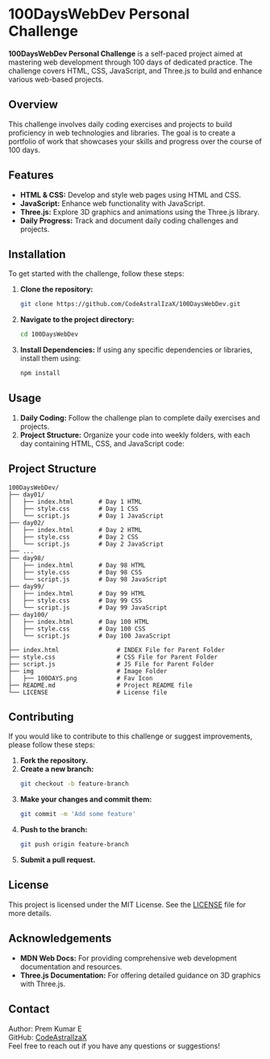 # 100DaysWebDev Personal Challenge

**100DaysWebDev Personal Challenge** is a self-paced project aimed at mastering web development through 100 days of dedicated practice. The challenge covers HTML, CSS, JavaScript, and Three.js to build and enhance various web-based projects.

## Overview

This challenge involves daily coding exercises and projects to build proficiency in web technologies and libraries. The goal is to create a portfolio of work that showcases your skills and progress over the course of 100 days.

## Features

- **HTML & CSS:** Develop and style web pages using HTML and CSS.
- **JavaScript:** Enhance web functionality with JavaScript.
- **Three.js:** Explore 3D graphics and animations using the Three.js library.
- **Daily Progress:** Track and document daily coding challenges and projects.

## Installation

To get started with the challenge, follow these steps:

1. **Clone the repository:**
   ```bash
   git clone https://github.com/CodeAstralIzaX/100DaysWebDev.git
   ```

2. **Navigate to the project directory:**
   ```bash
   cd 100DaysWebDev
   ```

3. **Install Dependencies:**
   If using any specific dependencies or libraries, install them using:
   ```bash
   npm install
   ```

## Usage

1. **Daily Coding:** Follow the challenge plan to complete daily exercises and projects.
2. **Project Structure:** Organize your code into weekly folders, with each day containing HTML, CSS, and JavaScript code:

## Project Structure

```
100DaysWebDev/
├── day01/
│   ├── index.html       # Day 1 HTML
│   ├── style.css        # Day 1 CSS
│   └── script.js        # Day 1 JavaScript
├── day02/
│   ├── index.html       # Day 2 HTML
│   ├── style.css        # Day 2 CSS
│   └── script.js        # Day 2 JavaScript
├── ...
├── day98/
│   ├── index.html       # Day 98 HTML
│   ├── style.css        # Day 98 CSS
│   └── script.js        # Day 98 JavaScript
├── day99/
│   ├── index.html       # Day 99 HTML
│   ├── style.css        # Day 99 CSS
│   └── script.js        # Day 99 JavaScript
├── day100/
│   ├── index.html       # Day 100 HTML
│   ├── style.css        # Day 100 CSS
│   └── script.js        # Day 100 JavaScript
│
├── index.html                # INDEX File for Parent Folder
├── style.css                 # CSS File for Parent Folder
├── script.js                 # JS File for Parent Folder
├── img                       # Image Folder
│   ├── 100DAYS.png           # Fav Icon
├── README.md                 # Project README file
└── LICENSE                   # License file
```

## Contributing

If you would like to contribute to this challenge or suggest improvements, please follow these steps:

1. **Fork the repository.**
2. **Create a new branch:**
   ```bash
   git checkout -b feature-branch
   ```
3. **Make your changes and commit them:**
   ```bash
   git commit -m 'Add some feature'
   ```
4. **Push to the branch:**
   ```bash
   git push origin feature-branch
   ```
5. **Submit a pull request.**

## License

This project is licensed under the MIT License. See the [LICENSE](LICENSE) file for more details.

## Acknowledgements

- **MDN Web Docs:** For providing comprehensive web development documentation and resources.
- **Three.js Documentation:** For offering detailed guidance on 3D graphics with Three.js.

## Contact

Author: Prem Kumar E  
GitHub: [CodeAstralIzaX](https://github.com/CodeAstralIzaX)  
Feel free to reach out if you have any questions or suggestions!

